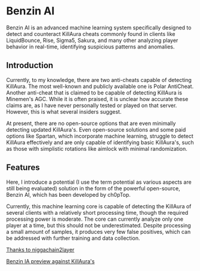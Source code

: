 # Benzin AI

Benzin AI is an advanced machine learning system specifically designed to detect and counteract KillAura cheats commonly found in clients like LiquidBounce, Rise, Sigma5, Sakura, and many other analyzing player behavior in real-time, identifying suspicious patterns and anomalies.

## Introduction

Currently, to my knowledge, there are two anti-cheats capable of detecting KillAura. The most well-known and publicly available one is Polar AntiCheat. Another anti-cheat that is claimed to be capable of detecting KillAura is Minemen's AGC. While it is often praised, it is unclear how accurate these claims are, as I have never personally tested or played on that server. However, this is what several insiders suggest.

At present, there are no open-source options that are even minimally detecting updated KillAura's. Even open-source solutions and some paid options like Spartan, which incorporate machine learning, struggle to detect KillAura effectively and are only capable of identifying basic KillAura's, such as those with simplistic rotations like aimlock with minimal randomization.

## Features


Here, I introduce a potential (I use the term potential as various aspects are still being evaluated) solution in the form of the powerful open-source, Benzin AI, which has been developed by ch0pTop.

Currently, this machine learning core is capable of detecting the KillAura of several clients with a relatively short processing time, though the required processing power is moderate. The core can currently analyze only one player at a time, but this should not be underestimated. Despite processing a small amount of samples, it produces very few false positives, which can be addressed with further training and data collection.

[Thanks to niggachain2layer](https://packaged-media.redd.it/5nyrqaurczae1/pb/m2-res_360p.mp4?m=DASHPlaylist.mpd&v=1&e=1737417600&s=d0c16a39be6c2eca8ea4687e133db55c0f940bcd)

[Benzin IA preview against KillAura's](https://www.youtube.com/watch?v=TcMrpp0YDLo)

